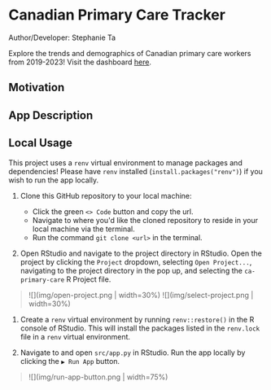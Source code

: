 # Canadian Primary Care Tracker
Author/Developer: Stephanie Ta

Explore the trends and demographics of Canadian primary care workers from 2019-2023!
Visit the dashboard [here](https://stephanie-ta.shinyapps.io/ca-primary-care/).

## Motivation


## App Description


## Local Usage
This project uses a `renv` virtual environment to manage packages and dependencies!
Please have `renv` installed (`install.packages("renv")`) if you wish to run the app locally.

1. Clone this GitHub repository to your local machine:
   - Click the green `<> Code` button and copy the url.
   - Navigate to where you'd like the cloned repository to reside in your local machine via the terminal.
   - Run the command `git clone <url>` in the terminal.

2. Open RStudio and navigate to the project directory in RStudio. Open the project by clicking the `Project` dropdown, selecting `Open Project...`, navigating to the project directory in the pop up, and selecting the `ca-primary-care` R Project file.

> ![](img/open-project.png | width=30%)
> ![](img/select-project.png | width=30%)

1. Create a `renv` virtual environment by running `renv::restore()` in the R console of RStudio. This will install the packages listed in the `renv.lock` file in a `renv` virtual environment.

2. Navigate to and open `src/app.py` in RStudio. Run the app locally by clicking the `▶ Run App` button.

> ![](img/run-app-button.png | width=75%)